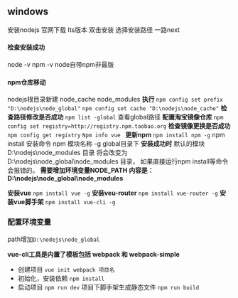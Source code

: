 ## windows
安装nodejs 官网下载 lts版本
双击安装 选择安装路径 一路next

#### 检查安装成功
node -v
npm -v node自带npm非最版

#### npm仓库移动
nodejs根目录新建
node_cache
node_modules
**执行**
`npm config set prefix "D:\nodejs\node_global"`
`npm config set cache "D:\nodejs\node_cache"`
**检查路径修改是否成功**
`npm list -global` 查看global路径
**配置淘宝镜像仓库**
`npm config set registry=http://registry.npm.taobao.org`
**检查镜像更换是否成功**
`npm config get registry`
`Npm info vue `
**更新npm**
`npm install npm -g`
npm install 安装命令
npm 模块名称
-g global目录下
**安装成功时**
默认的模块D:\nodejs\node_modules 目录
将会改变为D:\nodejs\node_global\node_modules 目录，
如果直接运行npm install等命令会报错的。
**需要增加环境变量NODE_PATH 内容是：D:\nodejs\node_global\node_modules**

**安装vue**
`npm install vue -g`
**安装veu-router**
`npm install vue-router -g`
**安装vue脚手架**
`npm install vue-cli -g`
### 配置环境变量
path增加`D:\nodejs\node_global`

**vue-cli工具是内置了模板包括 webpack 和 webpack-simple**
- 创建项目
`vue init webpack 项目名`
- 初始化，安装依赖
`npm install`
- 启动项目
`npm run dev`
项目下脚手架生成静态文件
`npm run build`

